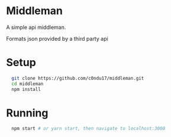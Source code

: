 # Middleman

A simple api middleman. 

Formats json provided by a third party api


# Setup

```bash
  git clone https://github.com/c0ndu17/middleman.git
  cd middleman
  npm install
```

# Running
```bash
  npm start # or yarn start, then navigate to localhost:3000
```

